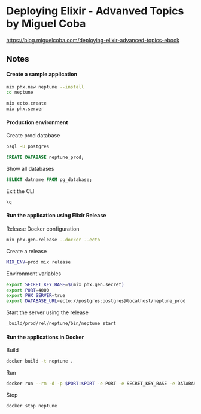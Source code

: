 # Deploying Elixir - Advanved Topics by Miguel Coba
https://blog.miguelcoba.com/deploying-elixir-advanced-topics-ebook

## Notes

#### Create a sample application
```sh
mix phx.new neptune --install
cd neptune

mix ecto.create
mix phx.server
```

#### Production environment
Create prod database
```sh
psql -U postgres
```

```sql
CREATE DATABASE neptune_prod;
```

Show all databases
```sql
SELECT datname FROM pg_database;
```

Exit the CLI
```sql
\q
```

#### Run the application using Elixir Release
Release Docker configuration
```sh
mix phx.gen.release --docker --ecto
```
Create a release
```sh
MIX_ENV=prod mix release
```

Environment variables
```sh
export SECRET_KEY_BASE=$(mix phx.gen.secret)
export PORT=4000
export PHX_SERVER=true
export DATABASE_URL=ecto://postgres:postgres@localhost/neptune_prod
```

Start the server using the release
```sh
_build/prod/rel/neptune/bin/neptune start
```

#### Run the applications in Docker
Build
```sh
docker build -t neptune .
```

Run
```sh
docker run --rm -d -p $PORT:$PORT -e PORT -e SECRET_KEY_BASE -e DATABASE_URL --name neptune neptune
```

Stop
```sh
docker stop neptune
```